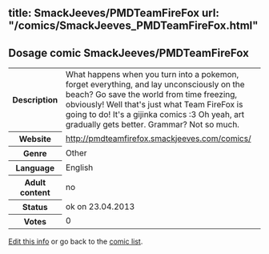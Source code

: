 title: SmackJeeves/PMDTeamFireFox
url: "/comics/SmackJeeves_PMDTeamFireFox.html"
---
Dosage comic SmackJeeves/PMDTeamFireFox
-----------------------------------------

<table class="comicinfo">
<tr>
<th>Description</th><td>What happens when you turn into a pokemon, forget everything, and lay unconsciously on the beach? Go save the world from time freezing, obviously! Well that's just what Team FireFox is going to do! It's a gijinka comics :3 Oh yeah, art gradually gets better. Grammar? Not so much.</td>
</tr>
<tr>
<th>Website</th><td><a href="http://pmdteamfirefox.smackjeeves.com/comics/">http://pmdteamfirefox.smackjeeves.com/comics/</a></td>
</tr>
<tr>
<th>Genre</th><td>Other</td>
</tr>
<tr>
<th>Language</th><td>English</td>
</tr>
<tr>
<th>Adult content</th><td>no</td>
</tr>
<tr>
<th>Status</th><td>ok on 23.04.2013</td>
</tr>
<tr>
<th>Votes</th><td>0</div></td>
</tr>
</table>

[Edit this info](/comics/SmackJeeves_PMDTeamFireFox_edit.html) or go back to the [comic list](../comic-index.html).
